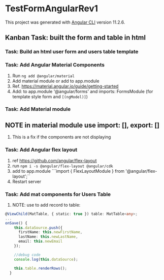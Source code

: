 # TestFormAngularRev1

This project was generated with [Angular CLI](https://github.com/angular/angular-cli) version 11.2.6.

## Kanban Task: built the form and table in html

### Task: Build an html user form and users table template

### Task: Add Angular Material Components

1. Run ```ng add @angular/material```
2. Add material module or add to app.module
3. Ref. <https://material.angular.io/guide/getting-started>
4. Add: to app.module '@angular/forms' and imports: FormsModule (for template style form and ```[(ngModel)]```)

### Task: Add Material module

## NOTE in material module use import: [], export: []

1. This is a fix if the components are not displaying

### Task: Add Angular flex layout

1. ref <https://github.com/angular/flex-layout>
2. run ```npm i -s @angular/flex-layout @angular/cdk```
3. add to app.module ```import { FlexLayoutModule } from '@angular/flex-layout';``
4. Restart server

### Task: Add mat components for Users Table

1. NOTE: use to add record to table:

```TypeScript
@ViewChild(MatTable, { static: true }) table: MatTable<any>;
...
onSave() {
    this.dataSource.push({
      firstName: this.newFirstName,
      lastName: this.newLastName,
      email: this.newEmail
    });

    //debug code
    console.log(this.dataSource);

    this.table.renderRows();
  }
  ```
